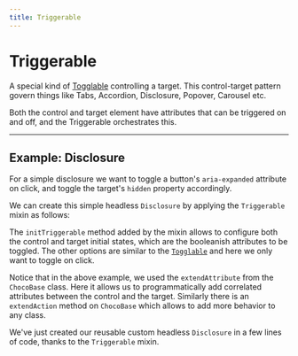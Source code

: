```yaml
---
title: Triggerable
---
```


<script lang="ts">
	import Demo from "$components/Demo.svelte";
</script>

# Triggerable

A special kind of [Togglable](/mixins/togglable) controlling a target. This control-target pattern govern things like Tabs, Accordion, Disclosure, Popover, Carousel etc.

Both the control and target element have attributes that can be triggered on and off, and the Triggerable orchestrates this.

---

## Example: Disclosure

For a simple disclosure we want to toggle a button's `aria-expanded` attribute on click, and toggle the target's `hidden` property accordingly.

We can create this simple headless `Disclosure` by applying the `Triggerable` mixin as follows:

<Demo file="./disclosureExample.svelte" value="code" />

The `initTriggerable` method added by the mixin allows to configure both the control and target initial states, which are the booleanish attributes to be toggled. The other options are similar to the [`Togglable`](/mixin/togglable) and here we only want to toggle on click.

Notice that in the above example, we used the `extendAttribute` from the `ChocoBase` class. Here it allows us to programmatically add correlated attributes between the control and the target. Similarly there is an `extendAction` method on `ChocoBase` which allows to add more behavior to any class.

We've just created our reusable custom headless `Disclosure` in a few lines of code, thanks to the `Triggerable` mixin.